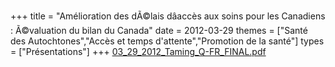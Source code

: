 +++
title = "Amélioration des dÃ©lais dâaccès aux soins pour les Canadiens : Ã©valuation du bilan du Canada"
date = 2012-03-29
themes = ["Santé des Autochtones","Accès et temps d'attente","Promotion de la santé"]
types = ["Présentations"]
+++
[03_29_2012_Taming_Q-FR_FINAL.pdf](/files/03_29_2012_Taming_Q-FR_FINAL.pdf)
